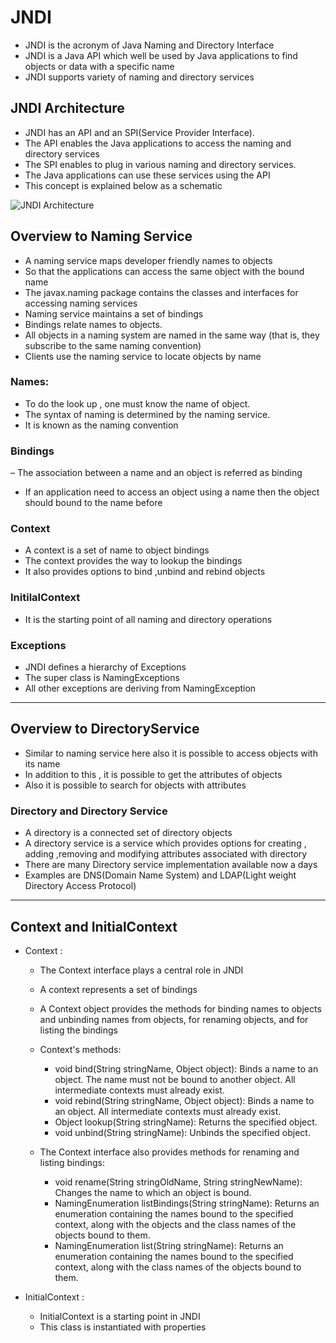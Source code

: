 #	JNDI

-	JNDI is the acronym of Java Naming and  Directory Interface
-	JNDI is  a Java API which well be used  by Java applications to find objects or data  with a specific name
-	JNDI supports  variety of naming and directory services


##	JNDI Architecture

-	JNDI has an API and an SPI(Service Provider Interface).  
-	The API enables the Java applications  to access the naming and directory services
- 	The SPI enables to plug in various naming and directory services. 
-	The Java applications can use these services using the API
-	This concept is explained below as a schematic


![JNDI Architecture](https://i.stack.imgur.com/x2Rll.png)


##	Overview to Naming Service

-	A naming service maps developer friendly names to objects
-	So that the applications can access the same object with the bound name
-	The javax.naming package contains the classes and interfaces  for accessing naming services
-	Naming service maintains a set of bindings
-	Bindings relate names to objects.
- 	All objects in a naming system are named in the same way (that is, they subscribe to the same naming convention)
- 	Clients use the naming service to locate objects by name


###	Names: 
	
-	To do the  look up , one must know the name of object. 
-	The syntax of naming is determined by the naming service.
-	It is known as the naming convention 

###	Bindings 

– 	The association between a name and an object is referred as binding 
-	If  an application need to access an object using a name then the object should bound to the name before


###	Context 

-	A context is a set of name to object bindings
- 	The context provides the way to lookup the bindings
- 	It also provides options to bind ,unbind and rebind objects


###	InitilalContext 

-	It is the starting point of all naming and directory operations


###	Exceptions 

-	JNDI defines a hierarchy of Exceptions 
- 	The super class is NamingExceptions
- 	All other exceptions are deriving from NamingException

------------------------------------------------------------

##	Overview to DirectoryService

-	Similar to naming service here also it is possible to access objects with its name
- 	In addition to this , it is possible to get the attributes of objects
-	Also it is possible to search for objects with attributes


###	Directory and Directory Service

-	A directory is a connected set of  directory objects
-	A directory service is a service  which provides options for creating , adding ,removing and modifying attributes  associated with directory
-	There are many Directory service implementation available now a days
-	Examples are DNS(Domain Name System) and LDAP(Light weight Directory Access Protocol)

------------------------------------------------------------

##	Context and InitialContext

-	Context :
	-	The Context interface plays a central role in JNDI
	-	A context represents a set of bindings 
	-	A Context object provides the methods for binding names to objects and unbinding names from objects, for renaming objects, and for listing the bindings
	
	-	Context's methods:
	
		-	void bind(String stringName, Object object): Binds a name to an object. The name must not be bound to another object. All intermediate contexts must already exist.
		-	void rebind(String stringName, Object object): Binds a name to an object. All intermediate contexts must already exist.
		-	Object lookup(String stringName): Returns the specified object.
		-	void unbind(String stringName): Unbinds the specified object.

	-	The Context interface also provides methods for renaming and listing bindings:
	
		-	void rename(String stringOldName, String stringNewName): Changes the name to which an object is bound.
		-	NamingEnumeration listBindings(String stringName): Returns an enumeration containing the names bound to the specified context, along with the objects and the class names of the objects bound to them.
		-	NamingEnumeration list(String stringName): Returns an enumeration containing the names bound to the specified context, along with the class names of the objects bound to them.
				
-	InitialContext :

	-	InitialContext is a starting point in JNDI
	-	This class is instantiated with properties
		
		





























